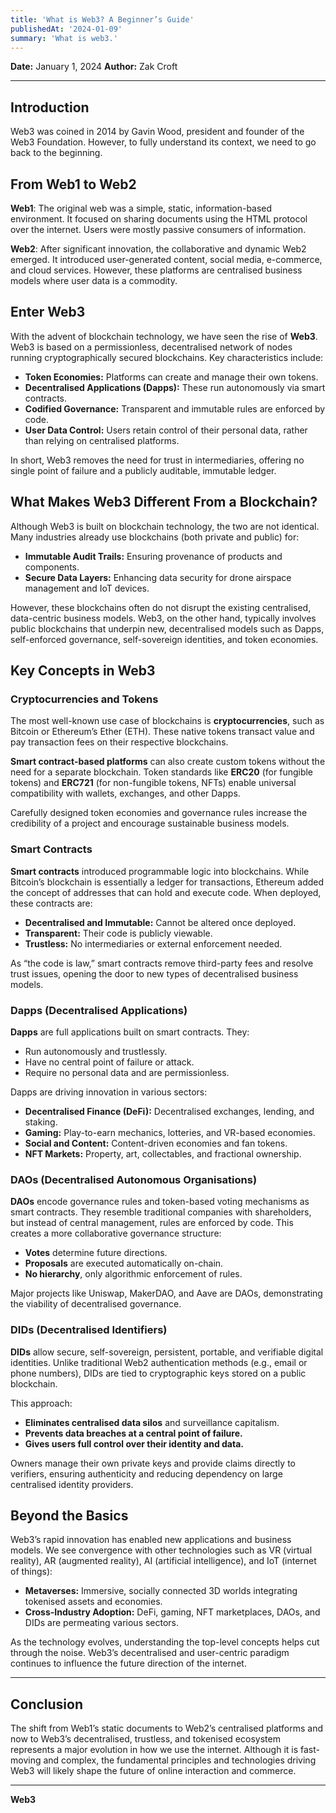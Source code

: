 ```yaml
---
title: 'What is Web3? A Beginner’s Guide'
publishedAt: '2024-01-09'
summary: 'What is web3.'
---
```


**Date:** January 1, 2024
**Author:** Zak Croft


---

## Introduction

Web3 was coined in 2014 by Gavin Wood, president and founder of the Web3 Foundation. However, to fully understand its context, we need to go back to the beginning.

## From Web1 to Web2

**Web1**: The original web was a simple, static, information-based environment. It focused on sharing documents using the HTML protocol over the internet. Users were mostly passive consumers of information.

**Web2**: After significant innovation, the collaborative and dynamic Web2 emerged. It introduced user-generated content, social media, e-commerce, and cloud services. However, these platforms are centralised business models where user data is a commodity.

## Enter Web3

With the advent of blockchain technology, we have seen the rise of **Web3**. Web3 is based on a permissionless, decentralised network of nodes running cryptographically secured blockchains. Key characteristics include:

- **Token Economies:** Platforms can create and manage their own tokens.
- **Decentralised Applications (Dapps):** These run autonomously via smart contracts.
- **Codified Governance:** Transparent and immutable rules are enforced by code.
- **User Data Control:** Users retain control of their personal data, rather than relying on centralised platforms.

In short, Web3 removes the need for trust in intermediaries, offering no single point of failure and a publicly auditable, immutable ledger.

## What Makes Web3 Different From a Blockchain?

Although Web3 is built on blockchain technology, the two are not identical. Many industries already use blockchains (both private and public) for:

- **Immutable Audit Trails:** Ensuring provenance of products and components.
- **Secure Data Layers:** Enhancing data security for drone airspace management and IoT devices.

However, these blockchains often do not disrupt the existing centralised, data-centric business models. Web3, on the other hand, typically involves public blockchains that underpin new, decentralised models such as Dapps, self-enforced governance, self-sovereign identities, and token economies.

## Key Concepts in Web3

### Cryptocurrencies and Tokens

The most well-known use case of blockchains is **cryptocurrencies**, such as Bitcoin or Ethereum’s Ether (ETH). These native tokens transact value and pay transaction fees on their respective blockchains.

**Smart contract-based platforms** can also create custom tokens without the need for a separate blockchain. Token standards like **ERC20** (for fungible tokens) and **ERC721** (for non-fungible tokens, NFTs) enable universal compatibility with wallets, exchanges, and other Dapps.

Carefully designed token economies and governance rules increase the credibility of a project and encourage sustainable business models.

### Smart Contracts

**Smart contracts** introduced programmable logic into blockchains. While Bitcoin’s blockchain is essentially a ledger for transactions, Ethereum added the concept of addresses that can hold and execute code. When deployed, these contracts are:

- **Decentralised and Immutable:** Cannot be altered once deployed.
- **Transparent:** Their code is publicly viewable.
- **Trustless:** No intermediaries or external enforcement needed.

As “the code is law,” smart contracts remove third-party fees and resolve trust issues, opening the door to new types of decentralised business models.

### Dapps (Decentralised Applications)

**Dapps** are full applications built on smart contracts. They:

- Run autonomously and trustlessly.
- Have no central point of failure or attack.
- Require no personal data and are permissionless.

Dapps are driving innovation in various sectors:

- **Decentralised Finance (DeFi):** Decentralised exchanges, lending, and staking.
- **Gaming:** Play-to-earn mechanics, lotteries, and VR-based economies.
- **Social and Content:** Content-driven economies and fan tokens.
- **NFT Markets:** Property, art, collectables, and fractional ownership.

### DAOs (Decentralised Autonomous Organisations)

**DAOs** encode governance rules and token-based voting mechanisms as smart contracts. They resemble traditional companies with shareholders, but instead of central management, rules are enforced by code. This creates a more collaborative governance structure:

- **Votes** determine future directions.
- **Proposals** are executed automatically on-chain.
- **No hierarchy**, only algorithmic enforcement of rules.

Major projects like Uniswap, MakerDAO, and Aave are DAOs, demonstrating the viability of decentralised governance.

### DIDs (Decentralised Identifiers)

**DIDs** allow secure, self-sovereign, persistent, portable, and verifiable digital identities. Unlike traditional Web2 authentication methods (e.g., email or phone numbers), DIDs are tied to cryptographic keys stored on a public blockchain.

This approach:

- **Eliminates centralised data silos** and surveillance capitalism.
- **Prevents data breaches at a central point of failure.**
- **Gives users full control over their identity and data.**

Owners manage their own private keys and provide claims directly to verifiers, ensuring authenticity and reducing dependency on large centralised identity providers.

## Beyond the Basics

Web3’s rapid innovation has enabled new applications and business models. We see convergence with other technologies such as VR (virtual reality), AR (augmented reality), AI (artificial intelligence), and IoT (internet of things):

- **Metaverses:** Immersive, socially connected 3D worlds integrating tokenised assets and economies.
- **Cross-Industry Adoption:** DeFi, gaming, NFT marketplaces, DAOs, and DIDs are permeating various sectors.

As the technology evolves, understanding the top-level concepts helps cut through the noise. Web3’s decentralised and user-centric paradigm continues to influence the future direction of the internet.

---

## Conclusion

The shift from Web1’s static documents to Web2’s centralised platforms and now to Web3’s decentralised, trustless, and tokenised ecosystem represents a major evolution in how we use the internet. Although it is fast-moving and complex, the fundamental principles and technologies driving Web3 will likely shape the future of online interaction and commerce.

---

**Web3**
